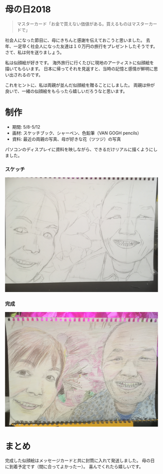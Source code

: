 母の日2018
==========
> マスターカード「お金で買えない価値がある。買えるものはマスターカードで」

社会人になった節目に、母にきちんと感謝を伝えておこうと思いました。
去年、一足早く社会人になった友達は１０万円の旅行をプレゼントしたそうです。
さて、私は何を送りましょう。

私は似顔絵が好きです。
海外旅行に行くたびに現地のアーティストに似顔絵を描いてもらいます。
日本に帰ってそれを見返すと、当時の記憶と感情が鮮明に思い出されるのです。

これをヒントに、私は両親が並んだ似顔絵を贈ることにしました。
両親は仲が良いで、一緒の似顔絵をもらったら嬉しいだろうなと思います。

# 制作
* 期間: 5/8-5/12
* 画材: スケッチブック、シャーペン、色鉛筆（VAN GOGH pencils）
* 資料: 最近の両親の写真、母が好きな花（ツツジ）の写真

パソコンのディスプレイに資料を映しながら、できるだけリアルに描くようにしました。

### スケッチ
![sketch](./sketch.JPG)

### 完成
![complete](./complete.JPG)

# まとめ
完成した似顔絵はメッセージカードと共に封筒に入れて発送しました。
母の日に到着予定です（間に合ってよかったー）。
喜んでくれたら嬉しいです。

